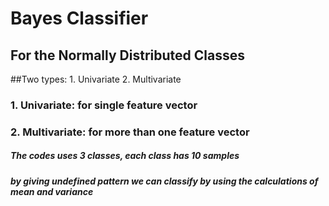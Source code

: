 # Bayes Classifier
## For the Normally Distributed Classes
##Two types: 1. Univariate 2. Multivariate 
### 1. Univariate: for single feature vector
### 2. Multivariate: for more than one feature vector
##### The codes uses 3 classes, each class has 10 samples
##### by giving undefined pattern we can classify by using the calculations of mean and variance 
